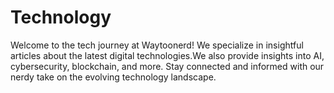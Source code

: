 # Technology
 Welcome to the tech journey at Waytoonerd! We specialize in insightful articles about the latest digital technologies.We also provide insights into AI, cybersecurity, blockchain, and more. Stay connected and informed with our nerdy take on the evolving technology landscape. 

